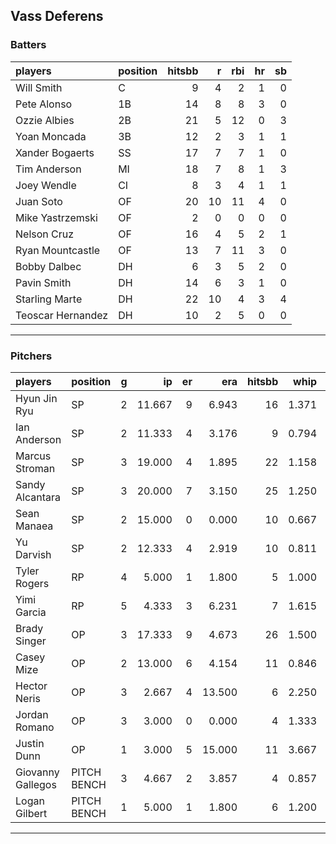 ## Vass Deferens

### Batters

 
|players           |position | hitsbb|  r| rbi| hr| sb| 
|:-----------------|:--------|------:|--:|---:|--:|--:| 
|Will Smith        |C        |      9|  4|   2|  1|  0| 
|Pete Alonso       |1B       |     14|  8|   8|  3|  0| 
|Ozzie Albies      |2B       |     21|  5|  12|  0|  3| 
|Yoan Moncada      |3B       |     12|  2|   3|  1|  1| 
|Xander Bogaerts   |SS       |     17|  7|   7|  1|  0| 
|Tim Anderson      |MI       |     18|  7|   8|  1|  3| 
|Joey Wendle       |CI       |      8|  3|   4|  1|  1| 
|Juan Soto         |OF       |     20| 10|  11|  4|  0| 
|Mike Yastrzemski  |OF       |      2|  0|   0|  0|  0| 
|Nelson Cruz       |OF       |     16|  4|   5|  2|  1| 
|Ryan Mountcastle  |OF       |     13|  7|  11|  3|  0| 
|Bobby Dalbec      |DH       |      6|  3|   5|  2|  0| 
|Pavin Smith       |DH       |     14|  6|   3|  1|  0| 
|Starling Marte    |DH       |     22| 10|   4|  3|  4| 
|Teoscar Hernandez |DH       |     10|  2|   5|  0|  0| 

* * *

### Pitchers

 
|players           |position    |  g|     ip| er|    era| hitsbb|  whip| so|  w| sv| 
|:-----------------|:-----------|--:|------:|--:|------:|------:|-----:|--:|--:|--:| 
|Hyun Jin Ryu      |SP          |  2| 11.667|  9|  6.943|     16| 1.371|  4|  0|  0| 
|Ian Anderson      |SP          |  2| 11.333|  4|  3.176|      9| 0.794| 10|  0|  0| 
|Marcus Stroman    |SP          |  3| 19.000|  4|  1.895|     22| 1.158| 21|  2|  0| 
|Sandy Alcantara   |SP          |  3| 20.000|  7|  3.150|     25| 1.250| 16|  2|  0| 
|Sean Manaea       |SP          |  2| 15.000|  0|  0.000|     10| 0.667| 11|  2|  0| 
|Yu Darvish        |SP          |  2| 12.333|  4|  2.919|     10| 0.811| 13|  1|  0| 
|Tyler Rogers      |RP          |  4|  5.000|  1|  1.800|      5| 1.000|  3|  0|  2| 
|Yimi Garcia       |RP          |  5|  4.333|  3|  6.231|      7| 1.615|  2|  0|  2| 
|Brady Singer      |OP          |  3| 17.333|  9|  4.673|     26| 1.500| 20|  1|  0| 
|Casey Mize        |OP          |  2| 13.000|  6|  4.154|     11| 0.846| 12|  0|  0| 
|Hector Neris      |OP          |  3|  2.667|  4| 13.500|      6| 2.250|  6|  0|  0| 
|Jordan Romano     |OP          |  3|  3.000|  0|  0.000|      4| 1.333|  3|  0|  0| 
|Justin Dunn       |OP          |  1|  3.000|  5| 15.000|     11| 3.667|  3|  0|  0| 
|Giovanny Gallegos |PITCH BENCH |  3|  4.667|  2|  3.857|      4| 0.857|  5|  1|  0| 
|Logan Gilbert     |PITCH BENCH |  1|  5.000|  1|  1.800|      6| 1.200|  7|  1|  0| 


* * *


